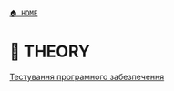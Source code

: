 ﻿[`🏠 HOME`](../README.md)

# 📘 THEORY

[Тестування програмного забезпечення](./AppTesting/README.md)